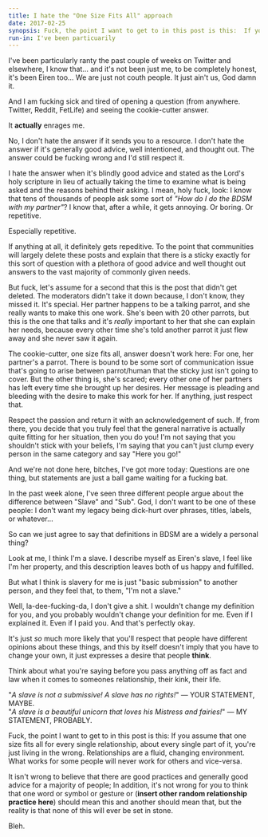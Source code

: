 ```yaml
---
title: I hate the "One Size Fits All" approach
date: 2017-02-25
synopsis: Fuck, the point I want to get to in this post is this:  If you assume that one size fits all for every single relationship, about every single part of it, you're just living in the wrong.  Relationships are a fluid, changing environment.  What works for some people will never work for others and vice-versa.
run-in: I've been particuarily
---
```


I've been particularly ranty the past couple of weeks on Twitter and elsewhere, I know that... and it's not been just me, to be completely honest, it's been Eiren too... We are just not couth people.  It just ain't us, God damn it.

And I am fucking sick and tired of opening a question (from anywhere.  Twitter, Reddit, FetLife) and seeing the cookie-cutter answer.

It **actually** enrages me.

No, I don't hate the answer if it sends you to a resource.  I don't hate the answer if it's generally good advice, well intentioned, and thought out.  The answer could be fucking wrong and I'd still respect it.

I hate the answer when it's blindly good advice and stated as the Lord's holy scripture in lieu of actually taking the time to examine what is being asked and the reasons behind their asking.  I mean, holy fuck, look:  I know that tens of thousands of people ask some sort of *"How do I do the BDSM with my partner"*?  I know that, after a while, it gets annoying.  Or boring.  Or repetitive.

Especially repetitive.

If anything at all, it definitely gets repeditive.  To the point that communities will largely delete these posts and explain that there is a sticky exactly for this sort of question with a plethora of good advice and well thought out answers to the vast majority of commonly given needs.

But fuck, let's assume for a second that this is the post that didn't get deleted.  The moderators didn't take it down because, I don't know, they missed it.  It's special.  Her partner happens to be a talking parrot, and she really wants to make this one work.  She's been with 20 other parrots, but this is the one that talks and it's *really* important to her that she can explain her needs, because every other time she's told another parrot it just flew away and she never saw it again.

The cookie-cutter, one size fits all, answer doesn't work here:  For one, her partner's a parrot.  There is bound to be some sort of communication issue that's going to arise between parrot/human that the sticky just isn't going to cover.  But the other thing is, she's scared; every other one of her partners has left every time she brought up her desires.  Her message is pleading and bleeding with the desire to make this work for her.  If anything, just respect that.

Respect the passion and return it with an acknowledgement of such.  If, from there, you decide that you truly feel that the general narrative is actually quite fitting for her situation, then you do you!  I'm not saying that you shouldn't stick with your beliefs, I'm saying that you can't just clump every person in the same category and say "Here you go!"

And we're not done here, bitches, I've got more today:  Questions are one thing, but statements are just a ball game waiting for a fucking bat.

In the past week alone, I've seen three different people argue about the difference between "Slave" and "Sub".  God, I don't want to be one of these people: I don't want my legacy being dick-hurt over phrases, titles, labels, or whatever...

So can we just agree to say that definitions in BDSM are a widely a personal thing?

Look at me, I think I'm a slave.  I describe myself as Eiren's slave, I feel like I'm her property, and this description leaves both of us happy and fulfilled.

But what I think is slavery for me is just "basic submission" to another person, and they feel that, to them, "I'm not a slave."

Well, la-dee-fucking-da, I don't give a shit.  I wouldn't change my definition for you, and you probably wouldn't change your definition for me.  Even if I explained it.  Even if I paid you.  And that's perfectly okay.

It's just *so* much more likely that you'll respect that people have different opinions about these things, and this by itself doesn't imply that you have to change your own, it just expresses a desire that people **think**.

Think about what you're saying before you pass anything off as fact and law when it comes to someones relationship, their kink, their life.

"*A slave is not a submissive! A slave has no rights!*" &mdash; YOUR STATEMENT, MAYBE.<br>
"*A slave is a beautiful unicorn that loves his Mistress and fairies!*" &mdash; MY STATEMENT, PROBABLY.

Fuck, the point I want to get to in this post is this:  If you assume that one size fits all for every single relationship, about every single part of it, you're just living in the wrong.  Relationships are a fluid, changing environment.  What works for some people will never work for others and vice-versa.

It isn't wrong to believe that there are good practices and generally good advice for a majority of people; In addition, it's not wrong for you to think that one word or symbol or gesture or (**insert other random relationship practice here**) should mean this and another should mean that, but the reality is that none of this will ever be set in stone.

Bleh.
